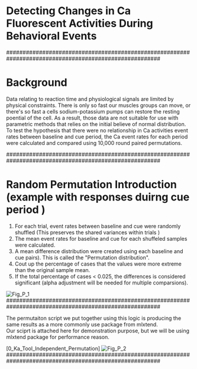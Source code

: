 # Detecting Changes in Ca Fluorescent Activities During Behavioral Events
#######################################################################################################

# Background
Data relating to reaction time and physiological signals are limited by physical constraints.  There is only so fast our muscles groups can move,  or there's so fast a cells sodium-potassium pumps can restore the resting poential of the cell. As a result, those data are not suitable for use with parametric methods that relies on the initial believe of normal distribution.  To test the hypothesis that there were no relationship in Ca activities event rates between baseline and cue period, the Ca event rates for each period were calculated and compared using 10,000 round paired permutations.

#######################################################################################################
# Random Permutation Introduction (example with responses duirng cue period )

1.  For each trial,  event rates between baseline and cue were randomly shuffled (This preserves the shared variances within trials )
2.  The mean event rates for baseline and cue for each shuffeled samples were calculated.
3.  A mean difference distribution were created using each baseline and cue pairs). This is called the "Permutation distribution".
4.  Cout up the percentage of cases that  the values were more extreme than the original sample mean.
5.  If the total percentage of cases < 0.025, the differences is considered significant (alpha adjustment will be needed for multiple comparsions).  
  

![Fig_P_1](https://github.com/user-attachments/assets/d5eb049b-5ec9-4a85-a25c-8d8c20ab9230)
#######################################################################################################


The permutaiton script we put together using this logic is producing the same results as a more commonly use package from mlxtend.  
Our sciprt is attached here for demonstration purpose, but we will be using mlxtend package for performance reason.  

[0_Ka_Tool_Independent_Permutation]
![Fig_P_2](https://github.com/user-attachments/assets/bb11d7e5-4473-464f-90bf-13e5ffee7053)
#######################################################################################################
